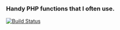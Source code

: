 ### Handy PHP functions that I often use.

[![Build Status](https://travis-ci.org/mauryaratan/PHP-Functions.png?branch=master)](http://travis-ci.org/mauryaratan/PHP-Functions)
